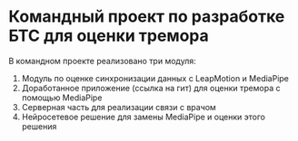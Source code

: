 # Командный проект по разработке БТС для оценки тремора

В командном проекте реализовано три модуля:

1. Модуль по оценке синхронизации данных с LeapMotion и MediaPipe
2. Доработанное приложение (ссылка на гит) для оценки тремора с помощью MediaPipe
3. Серверная часть для реализации связи с врачом
4. Нейросетевое решение для замены MediaPipe и оценки этого решения